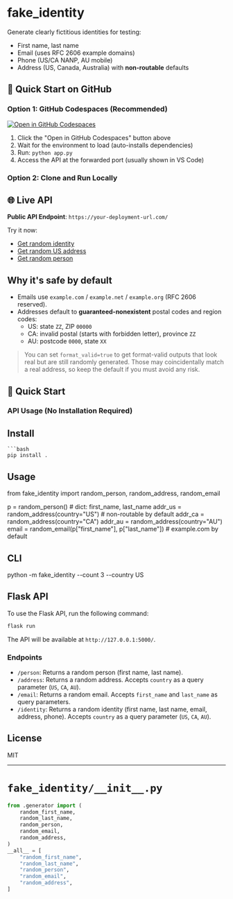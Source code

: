 # fake_identity

Generate clearly fictitious identities for testing:
- First name, last name
- Email (uses RFC 2606 example domains)
- Phone (US/CA NANP, AU mobile)
- Address (US, Canada, Australia) with **non-routable** defaults

## 🚀 Quick Start on GitHub

### Option 1: GitHub Codespaces (Recommended)
[![Open in GitHub Codespaces](https://github.com/codespaces/badge.svg)](https://codespaces.new/yourusername/fake-identity)

1. Click the "Open in GitHub Codespaces" button above
2. Wait for the environment to load (auto-installs dependencies)
3. Run: `python app.py`
4. Access the API at the forwarded port (usually shown in VS Code)

### Option 2: Clone and Run Locally

## 🌐 Live API

**Public API Endpoint**: `https://your-deployment-url.com/`

Try it now:
- [Get random identity](https://your-deployment-url.com/identity)
- [Get random US address](https://your-deployment-url.com/address?country=US)
- [Get random person](https://your-deployment-url.com/person)

## Why it's safe by default
- Emails use `example.com` / `example.net` / `example.org` (RFC 2606 reserved).
- Addresses default to **guaranteed-nonexistent** postal codes and region codes:
  - US: state `ZZ`, ZIP `00000`
  - CA: invalid postal (starts with forbidden letter), province `ZZ`
  - AU: postcode `0000`, state `XX`

> You can set `format_valid=true` to get format-valid outputs that look real but are still randomly generated. Those may coincidentally match a real address, so keep the default if you must avoid any risk.

## 🚀 Quick Start

### API Usage (No Installation Required)

## Install
```
```bash
pip install .
```

## Usage
from fake_identity import random_person, random_address, random_email

p = random_person()  # dict: first_name, last_name
addr_us = random_address(country="US")     # non-routable by default
addr_ca = random_address(country="CA")
addr_au = random_address(country="AU")
email = random_email(p["first_name"], p["last_name"])  # example.com by default

## CLI
python -m fake_identity --count 3 --country US

## Flask API
To use the Flask API, run the following command:
```bash
flask run
```

The API will be available at `http://127.0.0.1:5000/`.

### Endpoints
- `/person`: Returns a random person (first name, last name).
- `/address`: Returns a random address. Accepts `country` as a query parameter (`US`, `CA`, `AU`).
- `/email`: Returns a random email. Accepts `first_name` and `last_name` as query parameters.
- `/identity`: Returns a random identity (first name, last name, email, address, phone). Accepts `country` as a query parameter (`US`, `CA`, `AU`).

## License
MIT

---

# `fake_identity/__init__.py`

```python
from .generator import (
    random_first_name,
    random_last_name,
    random_person,
    random_email,
    random_address,
)
__all__ = [
    "random_first_name",
    "random_last_name",
    "random_person",
    "random_email",
    "random_address",
]
